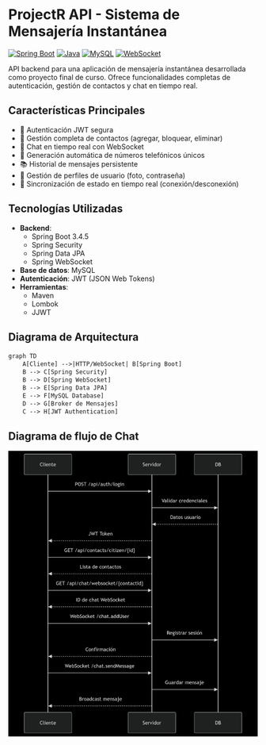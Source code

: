 # ProjectR API - Sistema de Mensajería Instantánea

[![Spring Boot](https://img.shields.io/badge/Spring_Boot-3.4.5-green.svg)]()
[![Java](https://img.shields.io/badge/Java-24-blue.svg)]()
[![MySQL](https://img.shields.io/badge/MySQL-8.0-orange.svg)]()
[![WebSocket](https://img.shields.io/badge/WebSocket-STOMP-brightgreen.svg)]()

API backend para una aplicación de mensajería instantánea desarrollada como proyecto final de curso. Ofrece funcionalidades completas de autenticación, gestión de contactos y chat en tiempo real.

## Características Principales

- 🔐 Autenticación JWT segura
- 👥 Gestión completa de contactos (agregar, bloquear, eliminar)
- 💬 Chat en tiempo real con WebSocket
- 📱 Generación automática de números telefónicos únicos
- 📚 Historial de mensajes persistente
- 👤 Gestión de perfiles de usuario (foto, contraseña)
- 🔄 Sincronización de estado en tiempo real (conexión/desconexión)

## Tecnologías Utilizadas

- **Backend**: 
  - Spring Boot 3.4.5
  - Spring Security
  - Spring Data JPA
  - Spring WebSocket
- **Base de datos**: MySQL
- **Autenticación**: JWT (JSON Web Tokens)
- **Herramientas**:
  - Maven
  - Lombok
  - JJWT

## Diagrama de Arquitectura

```mermaid
graph TD
    A[Cliente] -->|HTTP/WebSocket| B[Spring Boot]
    B --> C[Spring Security]
    B --> D[Spring WebSocket]
    B --> E[Spring Data JPA]
    E --> F[MySQL Database]
    D --> G[Broker de Mensajes]
    C --> H[JWT Authentication]
```

## Diagrama de flujo de Chat 
![Diagrama de flujo de Chat](images/diagrama_flujo_chat.png)
